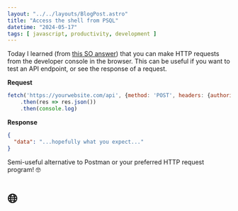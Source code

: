 ```yaml
---
layout: "../../layouts/BlogPost.astro"
title: "Access the shell from PSQL"
datetime: "2024-05-17"
tags: [ javascript, productivity, development ]
---
```


Today I learned (from [this SO answer](https://stackoverflow.com/a/16786805)) that you can make HTTP requests from the
developer console in the browser. This can be useful if you want to test an API endpoint, or see the response of a
request.

**Request**

```javascript
fetch('https://yourwebsite.com/api', {method: 'POST', headers: {authorization: '...'}})
    .then(res => res.json())
    .then(console.log)
```

**Response**

```json
{
  "data": "...hopefully what you expect..."
}
```

Semi-useful alternative to Postman or your preferred HTTP request program!  🤓

# 🌐


